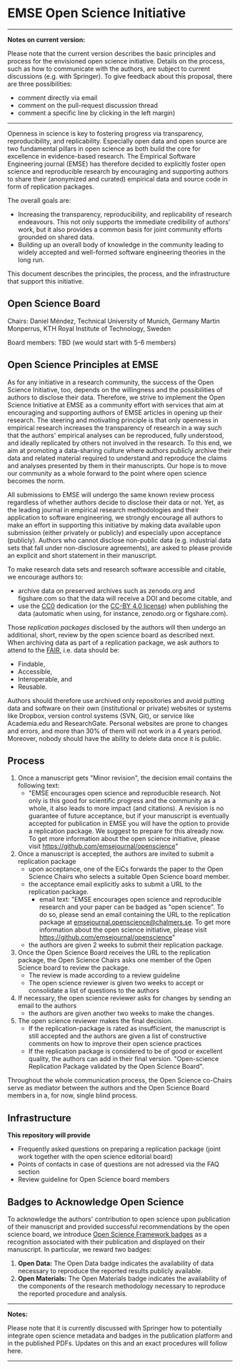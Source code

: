 # EMSE Open Science Initiative

___
**Notes on current version:**

Please note that the current version describes the basic principles and process for the envisioned open science initiative. Details on the process, such as how to communicate with the authors, are subject to current discussions (e.g. with Springer). To give feedback about this proposal, there are three possibilities:
* comment directly via email
* comment on the pull-request discussion thread
* comment a specific line by clicking in the left margin)
___

Openness in science is key to fostering progress via transparency, reproducibility, and replicability. Especially open data and open source are two fundamental pillars in open science as both build the core for excellence in evidence-based research. The Empirical Software Engineering journal (EMSE) has therefore decided to explicitly foster open science and reproducible research by encouraging and supporting authors to share their (anonymized and curated) empirical data and source code in form of replication packages.

The overall goals are:
* Increasing the transparency, reproducibility, and replicability of research endeavours. This not only supports the immediate credibility of authors' work, but it also provides a common basis for joint community efforts grounded on shared data.
* Building up an overall body of knowledge in the community leading to widely accepted and well-formed software engineering theories in the long run.

This document describes the principles, the process, and the infrastructure that support this initiative.


## Open Science Board

Chairs:
Daniel Méndez, Technical University of Munich, Germany
Martin Monperrus, KTH Royal Institute of Technology, Sweden

Board members:
TBD (we would start with 5-6 members)


## Open Science Principles at EMSE

As for any initiative in a research community, the success of the Open Science Initiative, too, depends on the willingness and the possibilities of authors to disclose their data. Therefore, we strive to implement the Open Science Initiative at EMSE as a community effort with services that aim at encouraging and supporting authors of EMSE articles in opening up their research. The steering and motivating principle is that only openness in empirical research increases the transparency of research in a way such that the authors' empirical analyses can be reproduced, fully understood, and ideally replicated by others not involved in the research. To this end, we aim at promoting a data-sharing culture where authors publicly archive their data and related material required to understand and reproduce the claims and analyses presented by them in their manuscripts. Our hope is to move our community as a whole forward to the point where open science becomes the norm.

All submissions to EMSE will undergo the same known review process regardless of whether authors decide to disclose their data or not. Yet, as the leading journal in empirical research methodologies and their application to software engineering, we strongly encourage all authors to make an effort in supporting this initiative by making data available upon submission (either privately or publicly) and especially upon acceptance (publicly). Authors who cannot disclose non-public data (e.g. industrial data sets that fall under non-disclosure agreements), are asked to please provide an explicit and short statement in their manuscript.

To make research data sets and research software accessible and citable, we encourage authors to:
* archive data on preserved archives such as zenodo.org and figshare.com so that the data will receive a DOI and become citable, and
* use the [CC0](https://creativecommons.org/publicdomain/zero/1.0/) dedication (or the [CC-BY 4.0 license](https://creativecommons.org/licenses/by/4.0/)) when publishing the data (automatic when using, for instance, zenodo.org or figshare.com).

Those *replication packages* disclosed by the authors will then undergo an additional, short, review by the open science board as described next. When archiving data as part of a replication package, we ask authors to attend to the [FAIR](https://www.force11.org/group/fairgroup/fairprinciples), i.e. data should be:
* Findable,
* Accessible,
* Interoperable, and
* Reusable.

Authors should therefore use archived only repositories and avoid putting data and software on their own (institutional or private) websites or systems like Dropbox, version control systems (SVN, Git), or service like Academia.edu and ResearchGate. Personal websites are prone to changes and errors, and more than 30% of them will not work in a 4 years period. Moreover, nobody should have the ability to delete data once it is public.


## Process

1. Once a manuscript gets "Minor revision", the decision email contains the following text:
    * "EMSE encourages open science and reproducible research. Not only is this good for scientific progress and the community as a whole, it also leads to more impact (and citations). A revision is no guarantee of future acceptance, but if your manuscript is eventually accepted for publication in EMSE you will have the option to provide a replication package. We suggest to prepare for this already now. To get more information about the open science initiative, please visit https://github.com/emsejournal/openscience"
1. Once a manuscript is accepted, the authors are invited to submit a replication package
    * upon acceptance, one of the EiCs forwards the paper to the Open Science Chairs who selects a suitable Open Science board member.
    * the acceptance email explicitly asks to submit a URL to the replication package.
        * email text: "EMSE encourages open science and reproducible research and your paper can be badged as "open science". To do so, please send an email containing the URL to the replication package at emsejournal.openscience@chalmers.se. To get more information about the open science initiative, please visit https://github.com/emsejournal/openscience"
    * the authors are given 2 weeks to submit their replication package.
1. Once the Open Science Board receives the URL to the replication package, the Open Science Chairs asks one member of the Open Science board to review the package.
    * The review is made according to a review guideline
    * The open science reviewer is given two weeks to accept or consolidate a list of questions to the authors
1. If necessary, the open science reviewer asks for changes by sending an email to the authors
    * the authors are given another two weeks to make the changes.
1. The open science reviewer makes the final decision.
    * If the replication-package is rated as insufficient, the manuscript is still accepted and the authors are given a list of constructive comments on how to improve their open science practices
	* If the replication package is considered to be of good or excellent quality, the authors can add in their final version. "Open-science Replication Package validated by the Open Science Board".

Throughout the whole communication process, the Open Science co-Chairs serve as mediator between the authors and the Open Science Board members in a, for now, single blind process.


## Infrastructure

**This repository will provide**

* Frequently asked questions on preparing a replication package (joint work together with the open science editorial board)
* Points of contacts in case of questions are not adressed via the FAQ section
* Review guideline for Open Science board members

## Badges to Acknowledge Open Science

To acknowledge the authors' contribution to open science upon publication of their manuscript and provided successful recommendations by the open science board, we introduce [Open Science Framework badges](https://osf.io/tvyxz/wiki/home/) as a recognition associated with their publication and displayed on their manuscript. In particular, we reward two badges:
1. **Open Data:** The Open Data badge indicates the availability of data necessary to reproduce the reported results publicly available.
1. **Open Materials:** The Open Materials badge indicates the availability of the components of the research methodology necessary to reproduce the reported procedure and analysis.

___
**Notes:**

Please note that it is currently discussed with Springer how to potentially integrate open science metadata and badges in the publication platform and in the published PDFs. Updates on this and an exact procedures will follow here.
___
